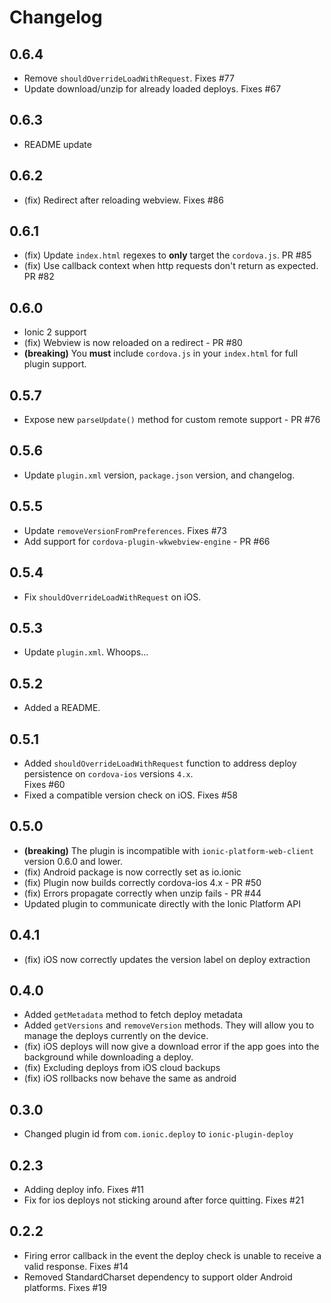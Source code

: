 Changelog
=========

## 0.6.4

* Remove `shouldOverrideLoadWithRequest`. Fixes #77
* Update download/unzip for already loaded deploys. Fixes #67

## 0.6.3

* README update

## 0.6.2

* (fix) Redirect after reloading webview. Fixes #86

## 0.6.1

* (fix) Update `index.html` regexes to **only** target the `cordova.js`. PR #85
* (fix) Use callback context when http requests don't return as expected. PR #82

## 0.6.0

* Ionic 2 support
* (fix) Webview is now reloaded on a redirect - PR #80
* **(breaking)** You **must** include `cordova.js` in your `index.html` for full plugin support.

## 0.5.7

* Expose new `parseUpdate()` method for custom remote support - PR #76

## 0.5.6

* Update `plugin.xml` version, `package.json` version, and changelog.

## 0.5.5

* Update `removeVersionFromPreferences`. Fixes #73
* Add support for `cordova-plugin-wkwebview-engine` - PR #66

## 0.5.4

* Fix `shouldOverrideLoadWithRequest` on iOS.

## 0.5.3

* Update `plugin.xml`.  Whoops...

## 0.5.2

* Added a README.

## 0.5.1

* Added `shouldOverrideLoadWithRequest` function to address deploy persistence on `cordova-ios` versions `4.x`.  
  Fixes #60
* Fixed a compatible version check on iOS. Fixes #58

## 0.5.0

* **(breaking)** The plugin is incompatible with `ionic-platform-web-client` version 0.6.0 and lower.
* (fix) Android package is now correctly set as io.ionic
* (fix) Plugin now builds correctly cordova-ios 4.x - PR #50
* (fix) Errors propagate correctly when unzip fails - PR #44
* Updated plugin to communicate directly with the Ionic Platform API

## 0.4.1

* (fix) iOS now correctly updates the version label on deploy extraction

## 0.4.0

* Added `getMetadata` method to fetch deploy metadata
* Added `getVersions` and `removeVersion` methods. They will allow you to manage the deploys currently on the device.
* (fix) iOS deploys will now give a download error if the app goes into the background while downloading a deploy.
* (fix) Excluding deploys from iOS cloud backups
* (fix) iOS rollbacks now behave the same as android


## 0.3.0

* Changed plugin id from `com.ionic.deploy` to `ionic-plugin-deploy`

## 0.2.3

* Adding deploy info. Fixes #11
* Fix for ios deploys not sticking around after force quitting. Fixes #21


## 0.2.2

* Firing error callback in the event the deploy check is unable to receive a valid response. Fixes #14
* Removed StandardCharset dependency to support older Android platforms. Fixes #19
